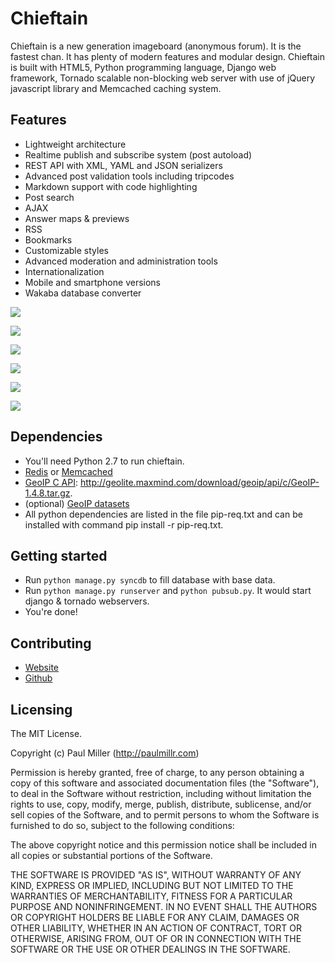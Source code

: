 # Chieftain
Chieftain is a new generation imageboard (anonymous forum). It is the fastest chan.
It has plenty of modern features and modular design.
Chieftain is built with HTML5, Python programming language, Django web framework,
Tornado scalable non-blocking web server with use of jQuery javascript library and
Memcached caching system.

## Features
* Lightweight architecture
* Realtime publish and subscribe system (post autoload)
* REST API with XML, YAML and JSON serializers
* Advanced post validation tools including tripcodes
* Markdown support with code highlighting
* Post search
* AJAX
* Answer maps & previews
* RSS
* Bookmarks
* Customizable styles
* Advanced moderation and administration tools
* Internationalization
* Mobile and smartphone versions
* Wakaba database converter

![](http://paulmillr.com/chieftain/img/screenshots/home.png)

![](http://paulmillr.com/chieftain/img/screenshots/feed.png)

![](http://paulmillr.com/chieftain/img/screenshots/thread.png)

![](http://paulmillr.com/chieftain/img/screenshots/settings.png)

![](http://paulmillr.com/chieftain/img/screenshots/pda.png)

![](http://paulmillr.com/chieftain/img/screenshots/mobile.png)


## Dependencies
* You'll need Python 2.7 to run chieftain.
* [Redis](http://redis.io/) or [Memcached](http://memcached.org/)
* [GeoIP C API](http://www.maxmind.com/app/c): http://geolite.maxmind.com/download/geoip/api/c/GeoIP-1.4.8.tar.gz.
* (optional) [GeoIP datasets](http://geolite.maxmind.com/download/geoip/database/GeoLiteCountry/)
* All python dependencies are listed in the file pip-req.txt and can be
installed with command pip install -r pip-req.txt.

## Getting started
* Run `python manage.py syncdb` to fill database with base data.
* Run `python manage.py runserver` and `python pubsub.py`. It would start django & tornado webservers.
* You're done!

## Contributing
* [Website](http://paulmillr.com/chieftain/)
* [Github](https://github.com/paulmillr/chieftain)

## Licensing
The MIT License.

Copyright (c) Paul Miller (http://paulmillr.com)

Permission is hereby granted, free of charge, to any person obtaining a copy
of this software and associated documentation files (the "Software"), to deal
in the Software without restriction, including without limitation the rights
to use, copy, modify, merge, publish, distribute, sublicense, and/or sell
copies of the Software, and to permit persons to whom the Software is
furnished to do so, subject to the following conditions:

The above copyright notice and this permission notice shall be included in
all copies or substantial portions of the Software.

THE SOFTWARE IS PROVIDED "AS IS", WITHOUT WARRANTY OF ANY KIND, EXPRESS OR
IMPLIED, INCLUDING BUT NOT LIMITED TO THE WARRANTIES OF MERCHANTABILITY,
FITNESS FOR A PARTICULAR PURPOSE AND NONINFRINGEMENT. IN NO EVENT SHALL THE
AUTHORS OR COPYRIGHT HOLDERS BE LIABLE FOR ANY CLAIM, DAMAGES OR OTHER
LIABILITY, WHETHER IN AN ACTION OF CONTRACT, TORT OR OTHERWISE, ARISING FROM,
OUT OF OR IN CONNECTION WITH THE SOFTWARE OR THE USE OR OTHER DEALINGS IN
THE SOFTWARE.
